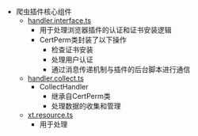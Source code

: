 - 爬虫插件核心组件
  - [handler.interface.ts](../gaoq-chrome-extension/src/handler/handler.interface.ts)
    - 用于处理浏览器插件的认证和证书安装逻辑
    - CertPerm类封装了以下操作
      - 检查证书安装
      - 处理用户认证
      - 通过消息传递机制与插件的后台脚本进行通信
  - [handler.collect.ts](../gaoq-chrome-extension/src/handler/handler.collect.ts)
    - CollectHandler
      - 继承自CertPerm类
      - 处理数据的收集和管理
  - [xt.resource.ts](../gaoq-chrome-extension/src/handler/xt/xt.resource.ts)
    - 用于处理

